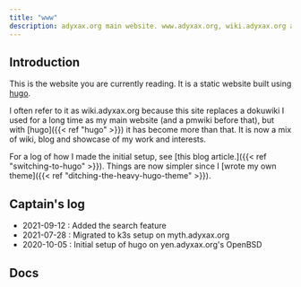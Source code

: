```yaml
---
title: "www"
description: adyxax.org main website. www.adyxax.org, wiki.adyxax.org and blog.adyxax.org all point here.
---
```


## Introduction

This is the website you are currently reading. It is a static website built using [hugo](https://github.com/gohugoio/hugo).

I often refer to it as wiki.adyxax.org because this site replaces a dokuwiki I used for a long time as my main website (and a pmwiki before that), but with [hugo]({{< ref "hugo" >}}) it has become more than that. It is now a mix of wiki, blog and showcase of my work and interests.

For a log of how I made the initial setup, see [this blog article.]({{< ref "switching-to-hugo" >}}). Things are now simpler since I [wrote my own theme]({{< ref "ditching-the-heavy-hugo-theme" >}}).

## Captain's log

- 2021-09-12 : Added the search feature
- 2021-07-28 : Migrated to k3s setup on myth.adyxax.org
- 2020-10-05 : Initial setup of hugo on yen.adyxax.org's OpenBSD

## Docs
